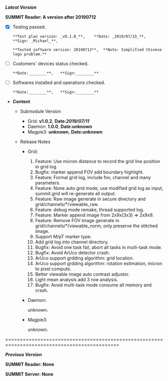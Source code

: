 ***Latest Version***

**SUMMIT Reader: A version after 20190712**


* [x] Testing passed. 

      **Test plan version: _v0.1.0_**,    **Date: _2019/07/15_**,     **Sign: _Michael_**, 
      
      **Tested software version: 20190712**,  **Note: Simplified Chinese logo problem.**

* [ ] Customers' devices status checked. 

      **Date:________**,   **Sign:________**

* [ ] Softwares installed and operations checked. 

      **Date:________**,   **Sign:________**

*  **Content**
    *  Submodule Version
        *  Grid: **v1.0.2**,        **Date:_2019/07/11_**
        *  Daemon: **1.0.0**,        **Date:unknown**
        *  Magpie3: **unknown**,       **Date:unknown**

    *  Release Notes
        *  Grid:
            1.  Feature: Use micron distance to record the grid line position in grid log.
            2.  Bugfix: marker append FOV add boundary highlight.
            3.  Feature: Formal grid log, include fov, channel and many parameters.
            4.  Feature: None auto grid mode, use modified grid log as input, summit.grid will re-generate all output.
            5.  Feature: Raw image generate in secure directory and grid/channels/*/viewable_raw.
            6.  Feature: debug mode remake, thread supported log.
            7.  Feature: Marker append image from 2x9x(3x3) => 2x9x9.
            8.  Feature: Remove FOV image generate in grid/channels/*/viewable_norm, only preserve the stitched image.
            9.  Support M/pT marker type.
            10. Add grid log into channel directory.
            11. Bugfix: Avoid one task fail, abort all tasks in mutli-task mode. 
            12. Bugfix: Avoid ArUco detector crash.
            13. ArUco support grdding algorithm: grid location.
            14. ArUco support grdding algorithm: rotation estimation, micron to pixel compute.
            15. Better viewable image auto contrast adjustor.
            16. Light mean analysis add 3 row analysis.
            17. Bugfix: Avoid multi-task mode consume all memory and crash.

        *  Daemon:

            unknown.
            
        *  Magpie3:

            unknown.
            
        

=============================================================================================

***Previous Version***

**SUMMIT Reader: None**

**SUMMIT Server: None**
